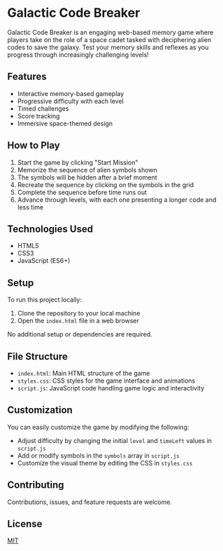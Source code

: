 # Galactic Code Breaker

Galactic Code Breaker is an engaging web-based memory game where players take on the role of a space cadet tasked with deciphering alien codes to save the galaxy. Test your memory skills and reflexes as you progress through increasingly challenging levels!

## Features

- Interactive memory-based gameplay
- Progressive difficulty with each level
- Timed challenges
- Score tracking
- Immersive space-themed design

## How to Play

1. Start the game by clicking "Start Mission"
2. Memorize the sequence of alien symbols shown
3. The symbols will be hidden after a brief moment
4. Recreate the sequence by clicking on the symbols in the grid
5. Complete the sequence before time runs out
6. Advance through levels, with each one presenting a longer code and less time

## Technologies Used

- HTML5
- CSS3
- JavaScript (ES6+)

## Setup

To run this project locally:

1. Clone the repository to your local machine
2. Open the `index.html` file in a web browser

No additional setup or dependencies are required.

## File Structure

- `index.html`: Main HTML structure of the game
- `styles.css`: CSS styles for the game interface and animations
- `script.js`: JavaScript code handling game logic and interactivity

## Customization

You can easily customize the game by modifying the following:

- Adjust difficulty by changing the initial `level` and `timeLeft` values in `script.js`
- Add or modify symbols in the `symbols` array in `script.js`
- Customize the visual theme by editing the CSS in `styles.css`

## Contributing

Contributions, issues, and feature requests are welcome.

## License

[MIT](https://choosealicense.com/licenses/mit/)
